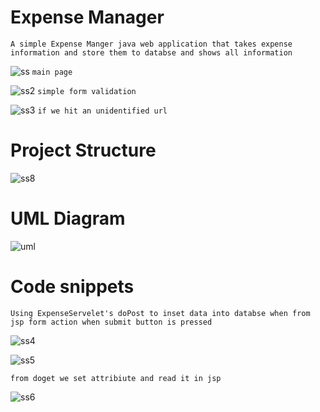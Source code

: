 # Expense Manager
```
A simple Expense Manger java web application that takes expense information and store them to databse and shows all information
```

![ss](https://user-images.githubusercontent.com/130422821/234630774-7400dc85-b5bf-4e94-9469-74699b1e46c3.png)
```main page```

![ss2](https://user-images.githubusercontent.com/130422821/234630782-def78262-c9f1-4712-bb19-03f846792d1c.png)
```simple form validation```

![ss3](https://user-images.githubusercontent.com/130422821/234630785-9d6d429c-098a-4d39-a6e1-9bb7f2c16ee2.png)
```if we hit an unidentified url```



# Project Structure

![ss8](https://user-images.githubusercontent.com/130422821/234629555-1d625741-f3b1-4bf2-a83f-5b79ee623c6a.png)

# UML Diagram
![uml](https://user-images.githubusercontent.com/130422821/234762747-eae28857-34f6-4e97-aca7-ae049994ca81.png)


# Code snippets

```
Using ExpenseServelet's doPost to inset data into databse when from jsp form action when submit button is pressed
```
![ss4](https://user-images.githubusercontent.com/130422821/234632440-549b8eac-8b41-4bd6-9322-41bb583e2439.png)


![ss5](https://user-images.githubusercontent.com/130422821/234632678-7da4169c-f67a-427d-a21f-0ed4d0fef5d5.png)
```
from doget we set attribiute and read it in jsp
```
![ss6](https://user-images.githubusercontent.com/130422821/234633043-d21485af-5593-4a61-8b94-eb06cc07da39.png)


